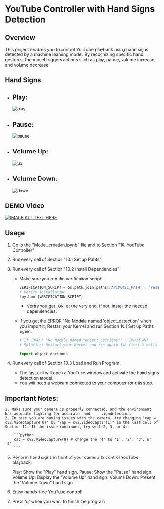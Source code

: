 # YouTube Controller with Hand Signs Detection



## Overview

This project enables you to control YouTube playback using hand signs detected by a machine learning model. By recognizing specific hand gestures, the model triggers actions such as play, pause, volume increase, and volume decrease.

## Hand Signs

- ## Play:
   ![play](https://github.com/JOAQUINESTEVEZ/YouTubeVideoController/assets/105304562/1d650a90-2389-44b1-acba-b05d2a96450d)

- ## Pause:
   ![pause](https://github.com/JOAQUINESTEVEZ/YouTubeVideoController/assets/105304562/16ab789e-4299-4be1-b406-babfb7e93ed8)

- ## Volume Up:
   ![up](https://github.com/JOAQUINESTEVEZ/YouTubeVideoController/assets/105304562/14c9912e-0710-4b12-ab49-2f0cd8dc6f46)

- ## Volume Down:
   ![down](https://github.com/JOAQUINESTEVEZ/YouTubeVideoController/assets/105304562/d3df529e-5001-4383-8e8a-5d2ca8d9ac23)


## DEMO Video
[![IMAGE ALT TEXT HERE](https://img.youtube.com/vi/cby-C9cJ6YI/0.jpg)](https://www.youtube.com/watch?v=cby-C9cJ6YI)

## Usage
1. Go to the "Model_creation.ipynb" file and to Section "10. YouTube Controller"

2. Run every cell of Section "10.1 Set up Pahts"

3. Run every cell of Section "10.2 Install Dependencies":

    - Make sure you run the verification script:
        ```python
        VERIFICATION_SCRIPT = os.path.join(paths['APIMODEL_PATH'], 'research', 'object_detection', 'builders', 'model_builder_tf2_test.py')
        # Verify Installation
        !python {VERIFICATION_SCRIPT}
        ```
        - Verify you get 'OK' at the very end. If not, install the needed dependencies.

    - If you get the ERROR "No Module named 'object_detection' when you import it, Restart your Kernel and run Section 10.1 Set up Paths again:
        ```python
        # If ERROR: "No module named "object_dections"" - IMPORTANT
        # Solution: Restart your Kernel and run again the first 3 cells of Section 10.1
        ```
        ```python
        import object_dections
        ```

4. Run every cell of Section 10.3 Load and Run Program:

    - The last cell will open a YouTube window and activate the hand signs detection model.
    - You will need a webcam connected to your computer for this step.

## Important Notes:

    1. Make sure your camera is properly connected, and the environment has adequate lighting for accurate hand     signdetection.
    2. In case you are having issues with the camera, try changing "cap = cv2.VideoCapture(0)" by "cap = cv2.VideoCaptur(1)" in the last cell of Section 11. If the issue continues, try with 2, 3, or 4:

        ```python
        cap = cv2.VideoCapture(0) # change the '0' to '1', '2', '3', or '4'
        ```

5. Perform hand signs in front of your camera to control YouTube playback:

    Play: Show the "Play" hand sign.
    Pause: Show the "Pause" hand sign.
    Volume Up: Display the "Volume Up" hand sign.
    Volume Down: Present the "Volume Down" hand sign

4. Enjoy hands-free YouTube control!

5. Press 'q' when you want to finish the program
